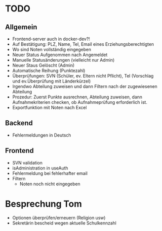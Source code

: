 # TODO

## Allgemein
* Frontend-server auch in docker-dev?!
* Auf Bestätigung: PLZ, Name, Tel, Email eines Erziehungsberechtigten
* Wo sind Noten vollständig eingegeben
* Neuer Status Aufgenommen nach Angemeldet
* Manuelle Statusänderungen (vielleicht nur Admin)
* Neuer Staus Gelöscht (Admin)
* Automatische Reihung (Punktezahl)
* Überprüfungen: SVN (Schüler, ev. Eltern nicht Pflicht), Tel (Vorschlag und ev.Überprüfung mit Länderkürzel)
* Irgendwo Abteilung zuweisen und dann Filtern nach der zugewiesenen Abteilung
* Prozedur: Zuerst Punkte ausrechnen, Abteilung zuweisen, dann Aufnahmekriterien checken, ob Aufnahmeprüfung erforderlich ist.
* Exportfunktion mit Noten nach Excel

## Backend
* Fehlermeldungen in Deutsch

## Frontend
* SVN validation
* isAdministration in useAuth
* Fehlermeldung bei fehlerhafter email
* Filtern
  * Noten noch nicht eingegeben


# Besprechung Tom
- Optionen überprüfen/erneuern (Religion usw)
- Sekretärin bescheid wegen aktuelle Schulkennzahl
